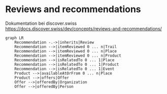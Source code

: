 # Reviews and recommendations

Dokumentation bei discover.swiss
https://docs.discover.swiss/dev/concepts/reviews-and-recommendations/




``` mermaid
graph LR
    Recommendation -.->|inherits|Review
    Recommendation -->|itemReviewed 0 ... n|Trail
    Recommendation -->|itemReviewed 0 ... n|Place
    Recommendation -->|itemReviewed 0 ... n|Product
    Recommendation -->|isRelatedTo 0 ... 1|Place
    Recommendation -->|isRelatedTo 0 ... 1|Product
    Recommendation -->|isRelatedTo 0 ... 1|Event
    Product -->|availableAtOrFrom 0 ... n|Place
    Product -->|offers|Offer
    Offer -->|offeredBy|Organization
    Offer -->|offeredBy|Person
```